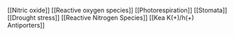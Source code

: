 [[Nitric oxide]]
[[Reactive oxygen species]]
[[Photorespiration]]
[[Stomata]]
[[Drought stress]]
[[Reactive Nitrogen Species]]
[[Kea K(+)/h(+) Antiporters]]
